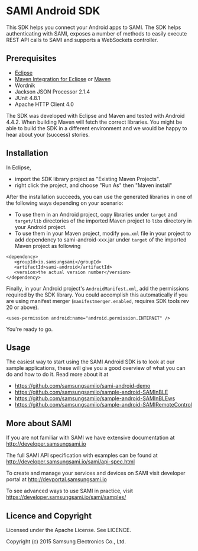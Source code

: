 SAMI Android SDK
================

This SDK helps you connect your Android apps to SAMI. The SDK helps authenticating with SAMI, exposes a number of methods to easily execute REST API calls to SAMI and supports a WebSockets controller. 

Prerequisites
-------------

 * [Eclipse](https://www.eclipse.org/) 
 * [Maven Integration for Eclipse](https://www.eclipse.org/m2e/) or [Maven](http://maven.apache.org/)
 * Wordnik
 * Jackson JSON Processor  2.1.4
 * JUnit 4.8.1
 * Apache HTTP Client 4.0

The SDK was developed with Eclipse and Maven and tested with Android 4.4.2. When building Maven will fetch the correct libraries. You might be able to build the SDK in a different environment and we would be happy to hear about your (success) stories.

Installation
---------------------

In Eclipse, 
- import the SDK library project as "Existing Maven Projects".
- right click the project, and choose "Run As" then "Maven install"

After the installation succeeds, you can use the generated libraries in one of the following ways depending on your scenario:

- To use them in an Android project, copy libraries under `target` and `target/lib` directories of the imported Maven project to `libs` directory in your Android project.
- To use them in your Maven project, modify `pom.xml` file in your project to add dependency to sami-android-xxx.jar under `target` of the imported Maven project as following

~~~
<dependency>
   <groupId>io.samsungsami</groupId>
   <artifactId>sami-android</artifactId>
   <version>the actual version number</version>
</dependency>
~~~

Finally, in your Android project's `AndroidManifest.xml`, add the permissions required by the SDK library. You could accomplish this automatically if you are using manifest merger (`manifestmerger.enabled`, requires SDK tools rev 20 or above).

~~~
<uses-permission android:name="android.permission.INTERNET" />
~~~

You're ready to go.

Usage
------

The easiest way to start using the SAMI Android SDK is to look at our sample applications, these will give you a good overview of what you can do and how to do it. Read more about it at
 * https://github.com/samsungsamiio/sami-android-demo
 * https://github.com/samsungsamiio/sample-android-SAMInBLE
 * https://github.com/samsungsamiio/sample-android-SAMInBLEws
 * https://github.com/samsungsamiio/sample-android-SAMIRemoteControl

More about SAMI
---------------

If you are not familiar with SAMI we have extensive documentation at http://developer.samsungsami.io

The full SAMI API specification with examples can be found at http://developer.samsungsami.io/sami/api-spec.html

To create and manage your services and devices on SAMI visit developer portal at http://devportal.samsungsami.io

To see advanced ways to use SAMI in practice, visit https://developer.samsungsami.io/sami/samples/

Licence and Copyright
---------------------

Licensed under the Apache License. See LICENCE.

Copyright (c) 2015 Samsung Electronics Co., Ltd.
